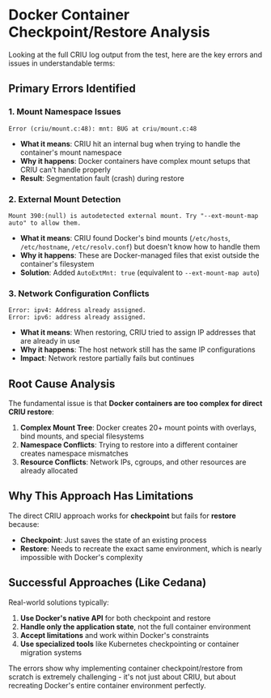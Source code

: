 # Docker Container Checkpoint/Restore Analysis

Looking at the full CRIU log output from the test, here are the key errors and issues in understandable terms:

## Primary Errors Identified

### 1. **Mount Namespace Issues**
```
Error (criu/mount.c:48): mnt: BUG at criu/mount.c:48
```
- **What it means**: CRIU hit an internal bug when trying to handle the container's mount namespace
- **Why it happens**: Docker containers have complex mount setups that CRIU can't handle properly
- **Result**: Segmentation fault (crash) during restore

### 2. **External Mount Detection**
```
Mount 390:(null) is autodetected external mount. Try "--ext-mount-map auto" to allow them.
```
- **What it means**: CRIU found Docker's bind mounts (`/etc/hosts`, `/etc/hostname`, `/etc/resolv.conf`) but doesn't know how to handle them
- **Why it happens**: These are Docker-managed files that exist outside the container's filesystem
- **Solution**: Added `AutoExtMnt: true` (equivalent to `--ext-mount-map auto`)

### 3. **Network Configuration Conflicts**
```
Error: ipv4: Address already assigned.
Error: ipv6: address already assigned.
```
- **What it means**: When restoring, CRIU tried to assign IP addresses that are already in use
- **Why it happens**: The host network still has the same IP configurations
- **Impact**: Network restore partially fails but continues

## Root Cause Analysis

The fundamental issue is that **Docker containers are too complex for direct CRIU restore**:

1. **Complex Mount Tree**: Docker creates 20+ mount points with overlays, bind mounts, and special filesystems
2. **Namespace Conflicts**: Trying to restore into a different container creates namespace mismatches
3. **Resource Conflicts**: Network IPs, cgroups, and other resources are already allocated

## Why This Approach Has Limitations

The direct CRIU approach works for **checkpoint** but fails for **restore** because:
- **Checkpoint**: Just saves the state of an existing process
- **Restore**: Needs to recreate the exact same environment, which is nearly impossible with Docker's complexity

## Successful Approaches (Like Cedana)

Real-world solutions typically:
1. **Use Docker's native API** for both checkpoint and restore
2. **Handle only the application state**, not the full container environment
3. **Accept limitations** and work within Docker's constraints
4. **Use specialized tools** like Kubernetes checkpointing or container migration systems

The errors show why implementing container checkpoint/restore from scratch is extremely challenging - it's not just about CRIU, but about recreating Docker's entire container environment perfectly.
